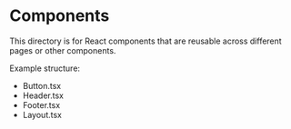 # Components

This directory is for React components that are reusable across different pages or other components.

Example structure:
- Button.tsx
- Header.tsx
- Footer.tsx
- Layout.tsx